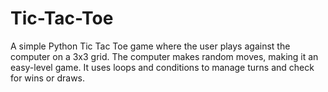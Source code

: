 # Tic-Tac-Toe
A simple Python Tic Tac Toe game where the user plays against the computer on a 3x3 grid. The computer makes random moves, making it an easy-level game. It uses loops and conditions to manage turns and check for wins or draws.
